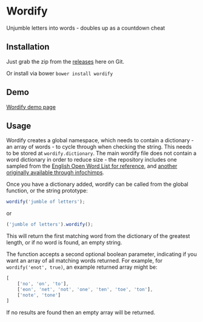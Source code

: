 # Wordify
Unjumble letters into words - doubles up as a countdown cheat

## Installation
Just grab the zip from the [releases](https://www.github.com/mynamesleon/wordify/releases) here on Git.

Or install via bower `bower install wordify`

## Demo
[Wordify demo page](http://wordify.mynamesleon.com)

## Usage
Wordify creates a global namespace, which needs to contain a dictionary - an array of words - to cycle through when checking the string. This needs to be stored at `wordify.dictionary`. The main wordify file does not contain a word dictionary in order to reduce size - the repository includes one sampled from the [English Open Word List for reference](http://dreamsteep.com/projects/the-english-open-word-list.html), and [another originally available through infochimps](https://github.com/dwyl/english-words).

Once you have a dictionary added, wordify can be called from the global function, or the string prototype:

```js
wordify('jumble of letters');
```

or

```js
('jumble of letters').wordify();
```

This will return the first matching word from the dictionary of the greatest length, or if no word is found, an empty string.

The function accepts a second optional boolean parameter, indicating if you want an array of all matching words returned. For example, for `wordify('enot', true)`, an example returned array might be:

```js
[
    ['no', 'on', 'to'],
    ['eon', 'net', 'not', 'one', 'ten', 'toe', 'ton'],
    ['note', 'tone']
]
```

If no results are found then an empty array will be returned.

